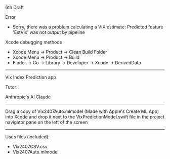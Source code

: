 6th Draft

Error
* Sorry, there was a problem calculating a VIX estimate: Predicted feature 'EstVix' was not output by pipeline

Xcode debugging methods
* Xcode Menu -> Product -> Clean Build Folder
* Xcode Menu -> Product -> Build
* Finder -> Go -> Library -> Developer -> Xcode -> DerivedData

- - - -

Vix Index Prediction app

Tutor:

Anthropic's AI Claude

- - - -

Drag a copy of Vix2407Auto.mlmodel (Made with Apple's Create ML App) into Xcode and drop it next to the VixPredictionModel.swift file in the project navigator pane on the left of the screen

- - - -

Uses files (included):
* Vix2407CSV.csv
* Vix2407Auto.mlmodel
